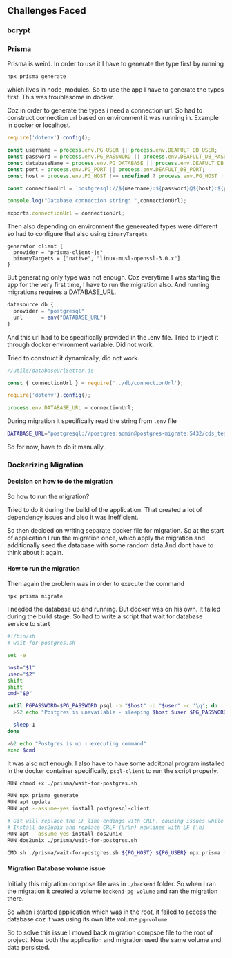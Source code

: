#

## Challenges Faced
### bcrypt
### Prisma
Prisma is weird. In order to use it I have to generate the type first by running 

```bash
npx prisma generate
```
which lives in node_modules. So to use the app I have to generate the types first. This was troublesome in docker.

Coz in order to generate the types i need a connection url. So had to construct connection url based on environment it was running in. Example in docker or localhost.

```js
require('dotenv').config();

const username = process.env.PG_USER || process.env.DEAFULT_DB_USER;
const password = process.env.PG_PASSWORD || process.env.DEAFULT_DB_PASSWORD;
const databaseName = process.env.PG_DATABASE || process.env.DEAFULT_DB_DATABASE;
const port = process.env.PG_PORT || process.env.DEAFULT_DB_PORT;
const host = process.env.PG_HOST !== undefined ? process.env.PG_HOST : process.env.DEAFULT_DB_HOST; // Optional check for Docker environment (if applicable)

const connectionUrl = `postgresql://${username}:${password}@${host}:${port}/${databaseName}`;

console.log("Database connection string: ",connectionUrl);

exports.connectionUrl = connectionUrl;

```

Then also depending on environment the genereated types were different so had to configure that also using `binaryTargets`

```
generator client {
  provider = "prisma-client-js"
  binaryTargets = ["native", "linux-musl-openssl-3.0.x"]
}

```


But generating only type was not enough. Coz everytime I was starting the app for the very first time, I have to run the migration also. And running migrations requires a DATABASE_URL.

```js
datasource db {
  provider = "postgresql"
  url      = env("DATABASE_URL") 
}
```

And this url had to be specifically provided in the .env file. Tried to inject it through docker environment variable. Did  not work.

Tried to construct it dynamically, did not work.

```js
//utils/databaseUrlSetter.js

const { connectionUrl } = require('../db/connectionUrl');

require('dotenv').config();

process.env.DATABASE_URL = connectionUrl;
```

During migration it specifically read the string from `.env` file

```bash
DATABASE_URL="postgresql://postgres:admin@postgres-migrate:5432/cds_test_office" 
```

So for now, have to do it manually.

### Dockerizing Migration

#### Decision on how to do the migration
So how to run the migration?

Tried to do it during the build of the application. That created a lot of dependency issues and also it was inefficient.

So then decided on writing separate docker file for migration.
So at the start of application I run the migration once,
which apply the migration and additionally seed the database with some random data.And dont have to think about it again.

#### How to run the migration

Then again the problem was in order to execute the command 

`npx prisma migrate`

I needed the database up and running. But docker was on his own. It failed during the build stage. So had to write a script that wait for database service to start

```bash
#!/bin/sh
# wait-for-postgres.sh

set -e

host="$1"
user="$2"
shift
shift
cmd="$@"

until PGPASSWORD=$PG_PASSWORD psql -h "$host" -U "$user" -c '\q'; do
  >&2 echo "Postgres is unavailable - sleeping $host $user $PG_PASSWORD"

  sleep 1
done

>&2 echo "Postgres is up - executing command"
exec $cmd
```

It was also not enough. I also have to have some additonal program installed in the docker container specifically, `psql-client` to run the script properly.

```bash
RUN chmod +x ./prisma/wait-for-postgres.sh

RUN npx prisma generate
RUN apt update
RUN apt --assume-yes install postgresql-client

# Git will replace the LF line-endings with CRLF, causing issues while executing the wait-for-postgres shell script
# Install dos2unix and replace CRLF (\r\n) newlines with LF (\n)
RUN apt --assume-yes install dos2unix
RUN dos2unix ./prisma/wait-for-postgres.sh

CMD sh ./prisma/wait-for-postgres.sh ${PG_HOST} ${PG_USER} npx prisma migrate deploy && node ./utils/dataSeeder.js
```

#### Migration Database volume issue

Initially this migration compose file was in `./backend` folder. So when I ran the migration it created a volume `backend-pg-volume` and ran the migration there.

So when i started application which was in the root, it failed to access the database coz it was using its own litte volume `pg-volume`

So to solve this issue I moved back migration compsoe file to the root of project. Now both the application and migration used the same volume and data persisted.

